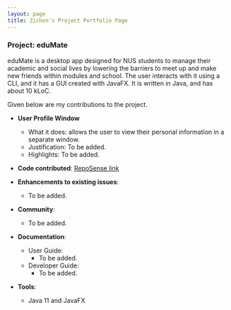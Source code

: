 ```yaml
---
layout: page
title: Zichen's Project Portfolio Page
---
```


### Project: eduMate

eduMate is a desktop app designed for NUS students to manage their academic and social lives by lowering the barriers to meet up and make new friends within modules and school. The user interacts with it using a CLI, and it has a GUI created with JavaFX. It is written in Java, and has about 10 kLoC.

Given below are my contributions to the project.

* **User Profile Window**
  * What it does: allows the user to view their personal information in a separate window.
  * Justification: To be added.
  * Highlights: To be added.  


* **Code contributed**: [RepoSense link](https://nus-cs2103-ay2223s2.github.io/tp-dashboard/?search=zichen-3974&breakdown=true)  


* **Enhancements to existing issues**:
  * To be added.  


* **Community**:
  * To be added.  


* **Documentation**:
    * User Guide:
        * To be added.
    * Developer Guide:
        * To be added.  


* **Tools**:
    * Java 11 and JavaFX